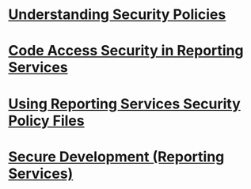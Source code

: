 # [Understanding Security Policies](understanding-security-policies.md)
# [Code Access Security in Reporting Services](code-access-security-in-reporting-services.md)
# [Using Reporting Services Security Policy Files](using-reporting-services-security-policy-files.md)
# [Secure Development (Reporting Services)](secure-development-reporting-services.md)
